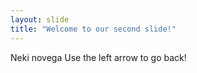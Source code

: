 ```yaml
---
layout: slide
title: "Welcome to our second slide!"
---
```

Neki novega
Use the left arrow to go back!
